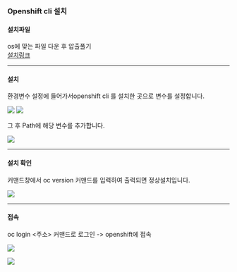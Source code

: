
### Openshift cli 설치


#### 설치파일

os에 맞는 파일 다운 후 압출풀기<br>
[설치링크](https://github.com/openshift/okd/releases)

----
#### 설치

환경변수 설정에 들어가서openshift cli 를 설치한 곳으로 변수를 설정합니다.

![](./img/env.png)
![](./img/path.png)


그 후 Path에 해당 변수를 추가합니다. 

![](./img/path2.png)


----

#### 설치 확인 

커맨드창에서 oc version 커맨드를 입력하여 출력되면 정상설치입니다. 

![](./img/version.png)


----

#### 접속


oc login <주소> 커맨드로 로그인 
-> openshift에 접속

![](./img/exec.png)

![](./img/exec2.png)
